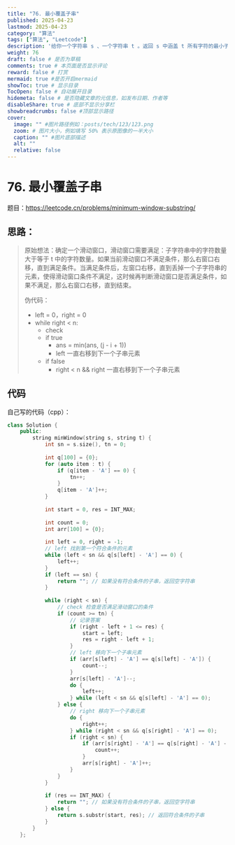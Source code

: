 ```yaml
---
title: "76. 最小覆盖子串"
published: 2025-04-23
lastmod: 2025-04-23
category: "算法"
tags: ["算法", "Leetcode"]
description: '给你一个字符串 s 、一个字符串 t 。返回 s 中涵盖 t 所有字符的最小子串。'
weight: 76
draft: false # 是否为草稿
comments: true # 本页面是否显示评论
reward: false # 打赏
mermaid: true #是否开启mermaid
showToc: true # 显示目录
TocOpen: false # 自动展开目录
hidemeta: false # 是否隐藏文章的元信息，如发布日期、作者等
disableShare: true # 底部不显示分享栏
showbreadcrumbs: false #顶部显示路径
cover:
  image: "" #图片路径例如：posts/tech/123/123.png
  zoom: # 图片大小，例如填写 50% 表示原图像的一半大小
  caption: "" #图片底部描述
  alt: ""
  relative: false
---
```


# 76. 最小覆盖子串

题目：https://leetcode.cn/problems/minimum-window-substring/



## 思路：

> 原始想法：确定一个滑动窗口，滑动窗口需要满足：子字符串中的字符数量大于等于 t 中的字符数量。如果当前滑动窗口不满足条件，那么右窗口右移，直到满足条件。当满足条件后，左窗口右移，直到丢掉一个子字符串的元素，使得滑动窗口条件不满足，这时候再判断滑动窗口是否满足条件，如果不满足，那么右窗口右移，直到结束。
>
> 伪代码：
>
> - left = 0，right = 0
> - while right < n:
>   - check
>   - if true
>     - ans  = min(ans, (j - i + 1))
>     - left 一直右移到下一个子串元素
>   - if false
>     - right < n && right 一直右移到下一个子串元素



## 代码

自己写的代码（cpp）：

```cpp
class Solution {
    public:
        string minWindow(string s, string t) {
            int sn = s.size(), tn = 0;
    
            int q[100] = {0};
            for (auto item : t) {
                if (q[item - 'A'] == 0) {
                    tn++;
                }
                q[item - 'A']++;
            }
    
            int start = 0, res = INT_MAX;
    
            int count = 0;
            int arr[100] = {0};
    
            int left = 0, right = -1;
            // left 找到第一个符合条件的元素
            while (left < sn && q[s[left] - 'A'] == 0) {
                left++;
            }
            if (left == sn) {
                return ""; // 如果没有符合条件的子串，返回空字符串
            }
    
            while (right < sn) {
                // check 检查是否满足滑动窗口的条件
                if (count >= tn) {
                    // 记录答案
                    if (right - left + 1 <= res) {
                        start = left;
                        res = right - left + 1;
                    }
                    // left 移向下一个子串元素
                    if (arr[s[left] - 'A'] == q[s[left] - 'A']) {
                        count--;
                    }
                    arr[s[left] - 'A']--;
                    do {
                        left++;
                    } while (left < sn && q[s[left] - 'A'] == 0);
                } else {
                    // right 移向下一个子串元素
                    do {
                        right++;
                    } while (right < sn && q[s[right] - 'A'] == 0);
                    if (right < sn) {
                        if (arr[s[right] - 'A'] == q[s[right] - 'A'] - 1) {
                            count++;
                        }
                        arr[s[right] - 'A']++;
                    }
                }
            }
    
            if (res == INT_MAX) {
                return ""; // 如果没有符合条件的子串，返回空字符串
            } else {
                return s.substr(start, res); // 返回符合条件的子串
            }
        }
    };

```

